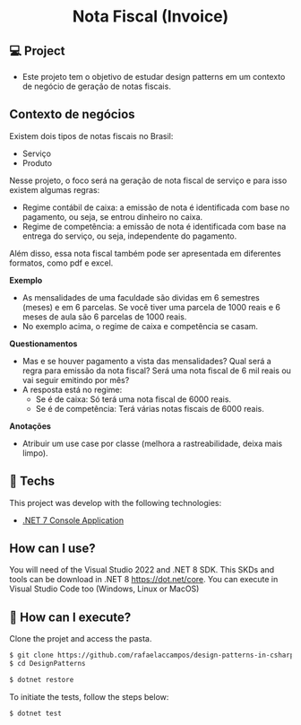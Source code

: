 <h1 align="center">Nota Fiscal (Invoice)</h1>

## 💻 Project
- Este projeto tem o objetivo de estudar design patterns em um contexto de negócio de geração de notas fiscais.

## Contexto de negócios
Existem dois tipos de notas fiscais no Brasil:
  - Serviço
  - Produto

Nesse projeto, o foco será na geração de nota fiscal de serviço e para isso existem algumas regras:
- Regime contábil de caixa: a emissão de nota é identificada com base no pagamento, ou seja, se entrou dinheiro no caixa.
- Regime de competência: a emissão de nota é identificada com base na entrega do serviço, ou seja, independente do pagamento.

Além disso, essa nota fiscal também pode ser apresentada em diferentes formatos, como pdf e excel.

**Exemplo**
- As mensalidades de uma faculdade são dividas em 6 semestres (meses) e em 6 parcelas. Se você tiver uma parcela de 1000 reais e 6 meses de aula são 6 parcelas de 1000 reais.
- No exemplo acima, o regime de caixa e competência se casam.

**Questionamentos**
- Mas e se houver pagamento a vista das mensalidades? Qual será a regra para emissão da nota fiscal? Será uma nota fiscal de 6 mil reais ou vai seguir emitindo por mês?
- A resposta está no regime:
    - Se é de caixa: Só terá uma nota fiscal de 6000 reais.
    - Se é de competência: Terá várias notas fiscais de 6000 reais.

**Anotações**
- Atribuir um use case por classe (melhora a rastreabilidade, deixa mais limpo).

## 🧪 Techs
This project was develop with the following technologies:

- [.NET 7 Console Application](https://docs.microsoft.com/pt-br/dotnet/core/dotnet-7)

## How can I use?

You will need of the Visual Studio 2022 and .NET 8 SDK.
This SKDs and tools can be download in .NET 8 https://dot.net/core.
You can execute in Visual Studio Code too (Windows, Linux or MacOS)

## 🚀 How can I execute?

Clone the projet and access the pasta.

```bash
$ git clone https://github.com/rafaelaccampos/design-patterns-in-csharp
$ cd DesignPatterns

$ dotnet restore

```

To initiate the tests, follow the steps below:
```bash
$ dotnet test
```